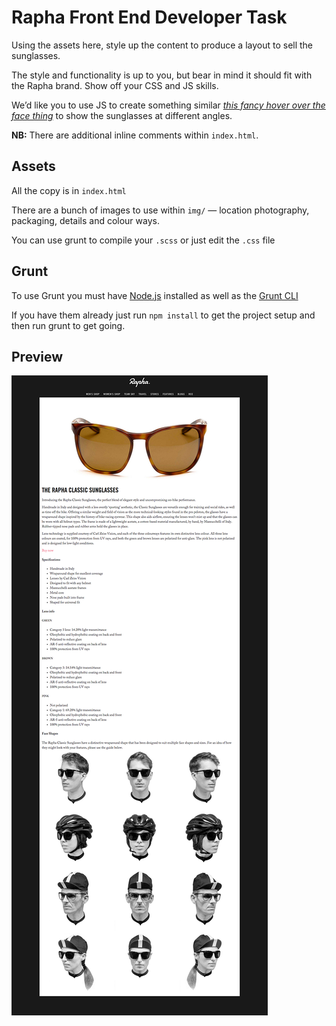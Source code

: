 # Rapha Front End Developer Task

Using the assets here, style up the content to produce a layout to sell the sunglasses.

The style and functionality is up to you, but bear in mind it should fit with the Rapha brand. Show off your CSS and JS skills.

We’d like you to use JS to create something similar _[this fancy hover over the face thing](http://hankjobenhavn.com/#/eyewear/state)_ to show the sunglasses at different angles.

**NB:** There are additional inline comments within `index.html`.

## Assets

All the copy is in `index.html`

There are a bunch of images to use within `img/` — location photography, packaging, details and colour ways.

You can use grunt to compile your `.scss` or just edit the `.css` file

## Grunt

To use Grunt you must have [Node.js](https://nodejs.org/en/) installed as well as the [Grunt CLI](http://gruntjs.com/getting-started)

If you have them already just run `npm install` to get the project setup and then run grunt to get going.

## Preview

![base layout](screenshot.png)